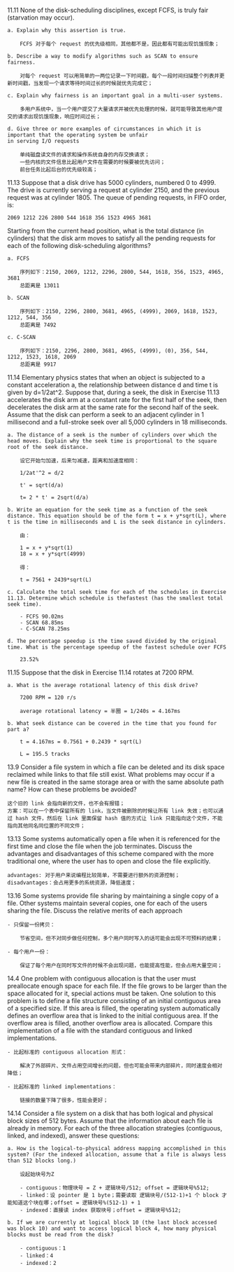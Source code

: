 11.11 None of the disk-scheduling disciplines, except FCFS, is truly fair (starvation may occur).

    a. Explain why this assertion is true.

        FCFS 对于每个 request 的优先级相同，其他都不是，因此都有可能出现饥饿现象；

    b. Describe a way to modify algorithms such as SCAN to ensure fairness.

        对每个 request 可以用简单的一两位记录一下时间戳，每个一段时间扫描整个列表并更新时间戳，当发现一个请求等待时间过长的时候就优先完成它；

    c. Explain why fairness is an important goal in a multi-user systems.

        多用户系统中，当一个用户提交了大量请求并被优先处理的时候，就可能导致其他用户提交的请求出现饥饿现象，响应时间过长；

    d. Give three or more examples of circumstances in which it is important that the operating system be unfair
    in serving I/O requests

        单纯磁盘读文件的请求和操作系统自身的内存交换请求；
        一些内核的文件信息比起用户文件在需要的时候要被优先访问；
        前台任务比起后台的优先级较高；

11.13 Suppose that a disk drive has 5000 cylinders, numbered 0 to 4999. The drive is currently serving a
request at cylinder 2150, and the previous request was at cylinder 1805. The queue of pending requests, in FIFO
order, is:

    2069 1212 226 2800 544 1618 356 1523 4965 3681

Starting from the current head position, what is the total distance (in cylinders) that the disk arm moves to satisfy
all the pending requests for each of the following disk-scheduling algorithms?

    a. FCFS

        序列如下：2150, 2069, 1212, 2296, 2800, 544, 1618, 356, 1523, 4965, 3681
        总距离是 13011

    b. SCAN

        序列如下：2150, 2296, 2800, 3681, 4965, (4999), 2069, 1618, 1523, 1212, 544, 356
        总距离是 7492

    c. C-SCAN

        序列如下：2150, 2296, 2800, 3681, 4965, (4999), (0), 356, 544, 1212, 1523, 1618, 2069
        总距离是 9917

11.14 Elementary physics states that when an object is subjected to a constant acceleration a, the relationship between distance d and time t is given by d=1/2at^2. Suppose that, during a seek, the disk in Exercise 11.13 accelerates the disk arm at a constant rate for the first half of the seek, then decelerates the disk arm at the same rate for the second half of the seek. Assume that the disk can perform a seek to an adjacent cylinder in 1 millisecond and a full-stroke seek over all 5,000 cylinders in 18 milliseconds.

    a. The distance of a seek is the number of cylinders over which the head moves. Explain why the seek time is proportional to the square root of the seek distance.

        设它开始匀加速，后来匀减速，距离和加速度相同：

        1/2at'^2 = d/2

        t' = sqrt(d/a)

        t= 2 * t' = 2sqrt(d/a)

    b. Write an equation for the seek time as a function of the seek distance. This equation should be of the form t = x + y*sqrt(L), where t is the time in milliseconds and L is the seek distance in cylinders.

        由：

        1 = x + y*sqrt(1)
        18 = x + y*sqrt(4999)

        得：
        
        t = 7561 + 2439*sqrt(L)

    c. Calculate the total seek time for each of the schedules in Exercise 11.13. Determine which schedule is thefastest (has the smallest total seek time).

        - FCFS 90.02ms
        - SCAN 68.85ms
        - C-SCAN 78.25ms
    
    d. The percentage speedup is the time saved divided by the original time. What is the percentage speedup of the fastest schedule over FCFS

        23.52%

11.15 Suppose that the disk in Exercise 11.14 rotates at 7200 RPM.

    a. What is the average rotational latency of this disk drive?

        7200 RPM = 120 r/s 

        average rotational latency = 半圈 = 1/240s = 4.167ms

    b. What seek distance can be covered in the time that you found for part a?

        t = 4.167ms = 0.7561 + 0.2439 * sqrt(L)

        L = 195.5 tracks

13.9 Consider a file system in which a file can be deleted and its disk space reclaimed while links to that file still exist. What problems may occur if a new file is created in the same storage area or with the same absolute path name? How can these problems be avoided?

    这个旧的 link 会指向新的文件，也不会有报错；
    方案：可以在一个表中保留所有的 link，当文件被删除的时候让所有 link 失效；也可以通过 hash 文件，然后在 link 里面保留 hash 值的方式让 link 只能指向这个文件，不能指向其他同名同位置的不同文件；

13.13 Some systems automatically open a file when it is referenced for the first time and close the file when the job terminates. Discuss the advantages and disadvantages of this scheme compared with the more traditional one, where the user has to open and close the file explicitly.

    advantages: 对于用户来说编程比较简单，不需要进行额外的资源控制；
    disadvantages：会占用更多的系统资源，降低速度；

13.16 Some systems provide file sharing by maintaining a single copy of a file. Other systems maintain several copies, one for each of the users sharing the file. Discuss the relative merits of each approach

    - 只保留一份拷贝：

        节省空间，但不对同步做任何控制，多个用户同时写入的话可能会出现不可预料的结果；

    - 每个用户一份：

        保证了每个用户在同时写文件的时候不会出现问题，也能提高性能，但会占用大量空间；

14.4 One problem with contiguous allocation is that the user must preallocate enough space for each file. If the file grows to be larger than the space allocated for it, special actions must be taken. One solution to this problem is to define a file structure consisting of an initial contiguous area of a specified size. If this area is filled, the operating system automatically defines an overflow area that is linked to the initial contiguous area. If the overflow area is filled, another overflow area is allocated. Compare this implementation of a file with the standard contiguous and linked implementations.

    - 比起标准的 contiguous allocation 形式：

        解决了外部碎片、文件占用空间增长的问题，但也可能会带来内部碎片，同时速度会相对降低；

    - 比起标准的 linked implementations：

        链接的数量下降了很多，性能会更好；        

14.14 Consider a file system on a disk that has both logical and physical block sizes of 512 bytes. Assume that the information about each file is already in memory. For each of the three allocation strategies (contiguous, linked, and indexed), answer these questions:

    a. How is the logical-to-physical address mapping accomplished in this system? (For the indexed allocation, assume that a file is always less than 512 blocks long.)

        设起始块号为Z

        - contiguous：物理块号 = Z + 逻辑块号/512; offset = 逻辑块号%512;
        - linked：设 pointer 是 1 byte；需要读取 逻辑块号/(512-1)+1 个 block 才能知道这个块在哪；offset = 逻辑块号%(512-1) + 1
        - indexed：直接读 index 获取块号；offset = 逻辑块号%512;

    b. If we are currently at logical block 10 (the last block accessed was block 10) and want to access logical block 4, how many physical blocks must be read from the disk?

        - contiguous：1
        - linked：4
        - indexed：2